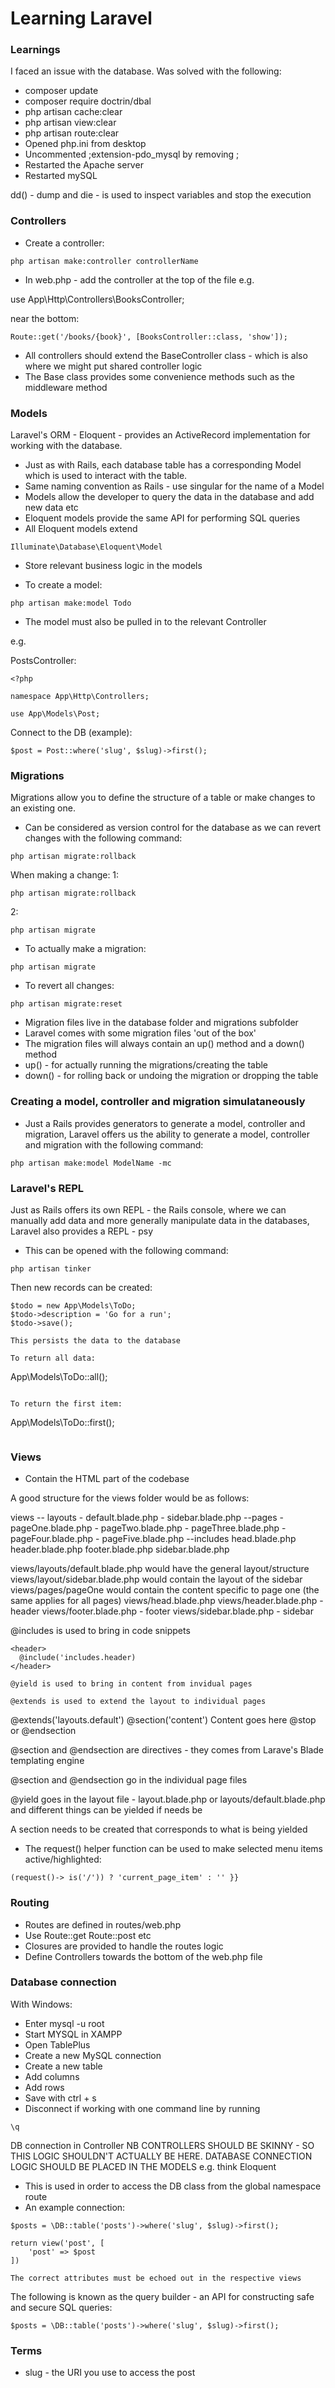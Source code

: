 # Learning Laravel



### Learnings

I faced an issue with the database.
Was solved with the following:

* composer update
* composer require doctrin/dbal
* php artisan cache:clear
* php artisan view:clear
* php artisan route:clear
* Opened php.ini from desktop
* Uncommented ;extension-pdo_mysql by removing ;
* Restarted the Apache server
* Restarted mySQL


dd() - dump and die - is used to inspect variables and stop the execution

### Controllers

* Create a controller:
```
php artisan make:controller controllerName
```

* In web.php - add the controller at the top of the file e.g.

use App\Http\Controllers\BooksController;


near the bottom:
```
Route::get('/books/{book}', [BooksController::class, 'show']);
```

* All controllers should extend the BaseController class - which is also where we might
put shared controller logic
* The Base class provides some convenience methods such as the middleware method

### Models

Laravel's ORM - Eloquent - provides an ActiveRecord implementation for working with the database.
* Just as with Rails, each database table has a corresponding Model which is used to interact
with the table.
* Same naming convention as Rails - use singular for the name of a Model
* Models allow the developer to query the data in the database and add new data etc
* Eloquent models provide the same API for performing SQL queries
* All Eloquent models extend
```
Illuminate\Database\Eloquent\Model
```
* Store relevant business logic in the models


* To create a model:

```
php artisan make:model Todo
```

* The model must also be pulled in to the relevant Controller

e.g.

PostsController:

```
<?php 

namespace App\Http\Controllers;

use App\Models\Post;
```

Connect to the DB (example):

```
$post = Post::where('slug', $slug)->first();
```

### Migrations

Migrations allow you to define the structure of a table or make changes to an existing one.
* Can be considered as version control for the database as we can revert changes with the following command:
```
php artisan migrate:rollback
```

When making a change:
1:
```
php artisan migrate:rollback
```
2:
```
php artisan migrate
```

* To actually make a migration:
```
php artisan migrate
```

* To revert all changes:
```
php artisan migrate:reset
```

* Migration files live in the database folder and migrations subfolder
* Laravel comes with some migration files 'out of the box'
* The migration files will always contain an up() method and a down()
 method
* up() - for actually running the migrations/creating the table
* down() - for rolling back or undoing the migration or dropping the table

### Creating a model, controller and migration simulataneously

* Just a Rails provides generators to generate a model, controller and migration,
Laravel offers us the ability to generate a model, controller and migration with the following command:
```
php artisan make:model ModelName -mc
```

### Laravel's REPL

Just as Rails offers its own REPL - the Rails console, where we can manually add data and more generally manipulate data in the databases, Laravel also provides a REPL - psy
* This can be opened with the following command:
```
php artisan tinker
```

Then new records can be created:

```
$todo = new App\Models\ToDo;
$todo->description = 'Go for a run';
$todo->save();

This persists the data to the database

To return all data:
```
App\Models\ToDo::all();
```

To return the first item:
```
App\Models\ToDo::first();
```
```


### Views

* Contain the HTML part of the codebase

A good structure for the views folder would be as follows:

views
  -- layouts
    - default.blade.php
    - sidebar.blade.php
  --pages
    - pageOne.blade.php
    - pageTwo.blade.php
    - pageThree.blade.php
    - pageFour.blade.php
    - pageFive.blade.php
  --includes
    head.blade.php
    header.blade.php
    footer.blade.php
    sidebar.blade.php


views/layouts/default.blade.php would have the general layout/structure
views/layout/sidebar.blade.php would contain the layout of the sidebar
views/pages/pageOne would contain the content specific to page one
(the same applies for all pages)
views/head.blade.php
views/header.blade.php - header
views/footer.blade.php - footer
views/sidebar.blade.php - sidebar

@includes is used to bring in code snippets
```
<header>
  @include('includes.header)
</header>

@yield is used to bring in content from invidual pages

@extends is used to extend the layout to individual pages

```
@extends('layouts.default')
@section('content')
  Content goes here
@stop or     @endsection

@section and @endsection are directives - they comes from Larave's Blade templating engine

@section and @endsection go in the individual page files

@yield goes in the layout file - layout.blade.php or layouts/default.blade.php and different things
can be yielded if needs be

A section needs to be created that corresponds to what is being yielded

* The request() helper function can be used to make selected menu items active/highlighted:

```
(request()-> is('/')) ? 'current_page_item' : '' }}
```


### Routing

* Routes are defined in routes/web.php
* Use Route::get   Route::post etc
* Closures are provided to handle the routes logic
* Define Controllers towards the bottom of the web.php file

### Database connection

With Windows:

* Enter mysql -u root
* Start MYSQL in XAMPP
* Open TablePlus
* Create a new MySQL connection
* Create a new table
* Add columns
* Add rows
* Save with ctrl + s
* Disconnect if working with one command line by running 
```
\q
```



DB connection in Controller 
NB CONTROLLERS SHOULD BE SKINNY - SO THIS LOGIC SHOULDN'T ACTUALLY BE HERE.
DATABASE CONNECTION LOGIC SHOULD BE PLACED IN THE MODELS
e.g. think Eloquent

* This is used in order to access the DB class from the global namespace route
* An example connection:

```
$posts = \DB::table('posts')->where('slug', $slug)->first();

return view('post', [
    'post' => $post
])

The correct attributes must be echoed out in the respective views

```

The following is known as the query builder - an API for constructing safe and secure SQL queries:
```
$posts = \DB::table('posts')->where('slug', $slug)->first();
```





### Terms

* slug - the URI you use to access the post

